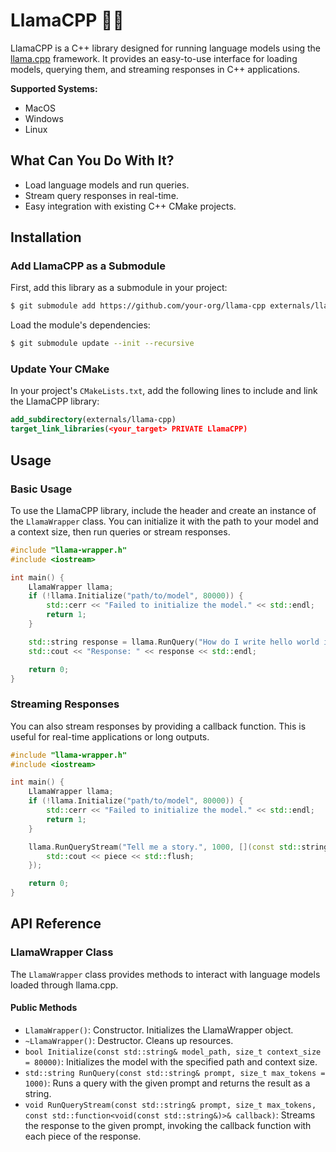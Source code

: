 # LlamaCPP 🦙🦙

LlamaCPP is a C++ library designed for running language models using the [llama.cpp](https://github.com/your-org/llama.cpp) framework. It provides an easy-to-use interface for loading models, querying them, and streaming responses in C++ applications.

**Supported Systems:**

- MacOS
- Windows
- Linux

## What Can You Do With It?

- Load language models and run queries.
- Stream query responses in real-time.
- Easy integration with existing C++ CMake projects.

## Installation

### Add LlamaCPP as a Submodule

First, add this library as a submodule in your project:

```bash
$ git submodule add https://github.com/your-org/llama-cpp externals/llama-cpp
```

Load the module's dependencies:

```bash
$ git submodule update --init --recursive
```

### Update Your CMake

In your project's `CMakeLists.txt`, add the following lines to include and link the LlamaCPP library:

```cmake
add_subdirectory(externals/llama-cpp)
target_link_libraries(<your_target> PRIVATE LlamaCPP)
```

## Usage

### Basic Usage

To use the LlamaCPP library, include the header and create an instance of the `LlamaWrapper` class. You can initialize it with the path to your model and a context size, then run queries or stream responses.

```cpp
#include "llama-wrapper.h"
#include <iostream>

int main() {
    LlamaWrapper llama;
    if (!llama.Initialize("path/to/model", 80000)) {
        std::cerr << "Failed to initialize the model." << std::endl;
        return 1;
    }

    std::string response = llama.RunQuery("How do I write hello world in C++?", 1000);
    std::cout << "Response: " << response << std::endl;

    return 0;
}
```

### Streaming Responses

You can also stream responses by providing a callback function. This is useful for real-time applications or long outputs.

```cpp
#include "llama-wrapper.h"
#include <iostream>

int main() {
    LlamaWrapper llama;
    if (!llama.Initialize("path/to/model", 80000)) {
        std::cerr << "Failed to initialize the model." << std::endl;
        return 1;
    }

    llama.RunQueryStream("Tell me a story.", 1000, [](const std::string& piece) {
        std::cout << piece << std::flush;
    });

    return 0;
}
```

## API Reference

### LlamaWrapper Class

The `LlamaWrapper` class provides methods to interact with language models loaded through llama.cpp.

#### Public Methods

- `LlamaWrapper()`: Constructor. Initializes the LlamaWrapper object.
- `~LlamaWrapper()`: Destructor. Cleans up resources.
- `bool Initialize(const std::string& model_path, size_t context_size = 80000)`: Initializes the model with the specified path and context size.
- `std::string RunQuery(const std::string& prompt, size_t max_tokens = 1000)`: Runs a query with the given prompt and returns the result as a string.
- `void RunQueryStream(const std::string& prompt, size_t max_tokens, const std::function<void(const std::string&)>& callback)`: Streams the response to the given prompt, invoking the callback function with each piece of the response.
